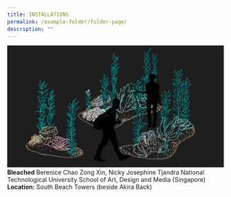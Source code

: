 ```yaml
---
title: INSTALLATIONS
permalink: /example-folder/folder-page/
description: ""
---
```

[![](/images/Installations/Bleached.jpg)](/installations/glacier-dreams) 
**Bleached** Berenice Chao Zong Xin, Nicky Josephine Tjandra
National Technological University School of Art, Design and Media (Singapore)
**Location:** South Beach Towers (beside Akira Back)